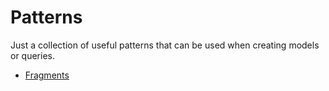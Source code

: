 # Patterns

Just a collection of useful patterns that can be used when creating models or queries.

* [Fragments](Fragments.md)